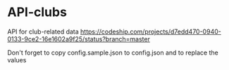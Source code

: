 # API-clubs
API for club-related data
https://codeship.com/projects/d7edd470-0940-0133-9ce2-16e1602a9f25/status?branch=master

Don't forget to copy config.sample.json to config.json and to replace the values